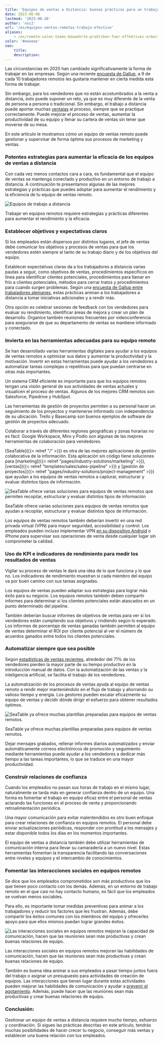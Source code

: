 ```yaml
---
title: 'Equipos de ventas a distancia: buenas prácticas para un trabajo eficaz'
date: 2023-06-06
lastmod: '2023-06-28'
author: 'nsc2'
url: '/es/equipos-ventas-remotas-trabajo-efectivo'
aliases:
    - /es/remote-sales-teams-bewaehrte-praktiken-fuer-effektives-arbeiten
color: '#eeeeee'
seo:
    title:
    description:
---
```


Las circunstancias en 2020 han cambiado significativamente la forma de trabajar en las empresas. Según una reciente [encuesta de Gallup](https://news.gallup.com/poll/355907/remote-work-persisting-trending-permanent.aspx), a 9 de cada 10 trabajadores remotos les gustaría mantener en cierta medida esta forma de trabajar.

Sin embargo, para los vendedores que no están acostumbrados a la venta a distancia, esto puede suponer un reto, ya que es muy diferente de la venta de persona a persona o tradicional. Sin embargo, el trabajo a distancia puede aportar muchas [ventajas](https://myquickcloud.com/blog/productivity/benefits-of-remote-work/) al proceso, siempre que se practique correctamente. Puede mejorar el proceso de ventas, aumentar la productividad de su equipo y llenar su cartera de ventas sin tener que moverse de su mesa.

En este artículo le mostramos cómo un equipo de ventas remoto puede gestionar y supervisar de forma óptima sus procesos de marketing y ventas.

### Potentes estrategias para aumentar la eficacia de los equipos de ventas a distancia

Con cada vez menos contactos cara a cara, es fundamental que el equipo de ventas se mantenga conectado y productivo en un entorno de trabajo a distancia. A continuación te presentamos algunas de las mejores estrategias y prácticas que puedes adoptar para aumentar el rendimiento y la eficiencia de tu equipo de ventas remoto.

![Equipos de trabajo a distancia](sigmund-eTgMFFzroGc-unsplash-scaled-e1686045067675.jpg)

Trabajar en equipos remotos requiere estrategias y prácticas diferentes para aumentar el rendimiento y la eficacia.

### Establecer objetivos y expectativas claros

Si los empleados están dispersos por distintos lugares, el jefe de ventas debe comunicar los objetivos y procesos de ventas para que los vendedores estén siempre al tanto de su trabajo diario y de los objetivos del equipo.

Establecer expectativas claras da a los trabajadores a distancia varias pautas a seguir, como objetivos de ventas, procedimientos específicos en línea para identificar clientes potenciales, procedimientos para llamar en frío a clientes potenciales, métodos para cerrar tratos y procedimientos para cuando surgen problemas. Según una [encuesta de Gallup entre trabajadores alemanes](http://www.gallup.com/businessjournal/186164/employees-don-know-expected-work.aspx), estas prácticas animan a los trabajadores a distancia a tomar iniciativas adicionales y a rendir más.

Otra opción es celebrar sesiones de feedback con los vendedores para evaluar su rendimiento, identificar áreas de mejora y crear un plan de desarrollo. Organice también reuniones frecuentes por videoconferencia para asegurarse de que su departamento de ventas se mantiene informado y conectado.

### Invierta en las herramientas adecuadas para su equipo remoto

Se han desarrollado varias herramientas digitales para ayudar a los equipos de ventas remotos a optimizar sus datos y aumentar la productividad y la motivación. Invertir en estas herramientas puede ayudar a los vendedores a automatizar tareas complejas o repetitivas para que puedan centrarse en otras más importantes.

Un sistema CRM eficiente es importante para que los equipos remotos tengan una visión general de sus actividades de ventas actuales y visualicen el proceso de ventas. Algunos de los mejores CRM remotos son Salesforce, Pipedrive y HubSpot.

Las herramientas de gestión de proyectos permiten a su personal hacer un seguimiento de los proyectos y mantenerse informado con independencia de su ubicación. Trello y Basecamp son buenos ejemplos de software de gestión de proyectos adecuado.

Colaborar a través de diferentes regiones geográficas y zonas horarias no es fácil. Google Workspace, Miro y Podio son algunas de las mejores herramientas de colaboración para vendedores.

[SeaTable]({{< relref "/" >}}) es otra de las mejores aplicaciones de gestión colaborativa de la información. Esta aplicación sin código tiene soluciones para [marketing]({{< relref "pages/industry-solutions/marketing" >}}), [ventas]({{< relref "templates/sales/sales-pipeline" >}}) y [gestión de proyectos]({{< relref "pages/industry-solutions/project-management" >}}) que ayudan a los equipos de ventas remotos a capturar, estructurar y evaluar distintos tipos de información.

![SeaTable ofrece varias soluciones para equipos de ventas remotos que permiten recopilar, estructurar y evaluar distintos tipos de información](Ansicht_Offers.png)

SeaTable ofrece varias soluciones para equipos de ventas remotos que ayudan a recopilar, estructurar y evaluar distintos tipos de información.

Los equipos de ventas remotos también deberían invertir en una red privada virtual (VPN) para mayor seguridad, accesibilidad y control. Los empleados pueden incluso implementar VPN [en su dispositivo Android](https://cybernews.com/best-vpn/free-vpn-for-android/) o iPhone para supervisar sus operaciones de venta desde cualquier lugar sin comprometer la calidad.

### Uso de KPI e indicadores de rendimiento para medir los resultados de ventas

Vigilar su proceso de ventas le dará una idea de lo que funciona y lo que no. Los indicadores de rendimiento muestran si cada miembro del equipo va por buen camino con sus tareas asignadas.

Los equipos de ventas pueden adaptar sus estrategias para lograr más éxito para su negocio. Los equipos remotos también deben compartir informes para determinar si los clientes potenciales están atascados en un punto determinado del pipeline.

También deberían buscar informes de objetivos de ventas para ver si los vendedores están cumpliendo sus objetivos y rindiendo según lo esperado. Los informes de porcentaje de ventas ganadas también permiten al equipo de ventas determinar el ROI por cliente potencial al ver el número de acuerdos ganados entre todos los clientes potenciales.

### Automatizar siempre que sea posible

Según [estadísticas de ventas recientes](https://www.heinzmarketing.com/2015/02/15-inside-sales-statistics-last-weeks-aa-isp-front-lines-conference/), alrededor del 71% de los vendedores pierden la mayor parte de su tiempo productivo en la introducción manual de datos. Con la automatización de las ventas y la inteligencia artificial, se facilita el trabajo de los vendedores.

La automatización de los procesos de ventas ayuda al equipo de ventas remoto a rendir mejor manteniéndolo en el flujo de trabajo y ahorrando su valioso tiempo y energía. Los gestores pueden escalar eficazmente su equipo de ventas y decidir dónde dirigir el esfuerzo para obtener resultados óptimos.

![SeaTable ya ofrece muchas plantillas preparadas para equipos de ventas remotos.](templates-crm-remote.png)

SeaTable ya ofrece muchas plantillas preparadas para equipos de ventas remotos.

Dejar mensajes grabados, rellenar informes diarios automatizados y enviar automáticamente correos electrónicos de promoción y seguimiento mediante herramientas puede ayudar a los vendedores a dedicar más tiempo a las tareas importantes, lo que se traduce en una mayor productividad.

### Construir relaciones de confianza

Cuando los empleados no pasan sus horas de trabajo en el mismo lugar, naturalmente se tarda más en generar confianza dentro de un equipo. Una forma es fomentar el trabajo en equipo eficaz entre el personal de ventas aclarando las funciones en el proceso de venta y proporcionando retroalimentación periódica.

Una mayor comunicación para evitar malentendidos es otro buen enfoque para crear relaciones de confianza en equipos remotos. El personal debe enviar actualizaciones periódicas, responder con prontitud a los mensajes y estar disponible todos los días en los momentos importantes.

El equipo de ventas a distancia también debe utilizar herramientas de comunicación interna para llevar su camaradería a un nuevo nivel. Estas herramientas fomentan la transparencia facilitando las conversaciones entre niveles y equipos y el intercambio de conocimientos.

### Fomentar las interacciones sociales en equipos remotos

Se dice que los empleados comprometidos son más productivos que los que tienen poco contacto con los demás. Además, en un entorno de trabajo remoto en el que casi no hay contacto humano, es fácil que los empleados se vuelvan menos sociables.

Para ello, es importante tomar medidas preventivas para animar a los trabajadores y reducir los factores que les frustran. Además, debe compartir los éxitos comunes con los miembros del equipo y ofrecerles apoyo para que ellos mismos puedan lograr grandes éxitos.

![Las interacciones sociales en equipos remotos mejoran la capacidad de comunicación, hacen que las reuniones sean más productivas y crean buenas relaciones de equipo.](antenna-ZDN-G1xBWHY-unsplash-scaled-e1686045663343-711x474.jpg)

Las interacciones sociales en equipos remotos mejoran las habilidades de comunicación, hacen que las reuniones sean más productivas y crean buenas relaciones de equipo.

También es buena idea animar a sus empleados a pasar tiempo juntos fuera del trabajo o asignar un presupuesto para actividades de creación de equipos. Las interacciones que tienen lugar durante estas actividades pueden mejorar las habilidades de comunicación y ayudar a [prevenir el agotamiento](https://breadnbeyond.com/articles/wfh-burnout/). Además, puede hacer que las reuniones sean más productivas y crear buenas relaciones de equipo.

### Conclusión:

Gestionar un equipo de ventas a distancia requiere mucho tiempo, esfuerzo y coordinación. Si sigues las prácticas descritas en este artículo, tendrás muchas posibilidades de hacer crecer tu negocio, conseguir más ventas y establecer una buena relación con tus empleados.
